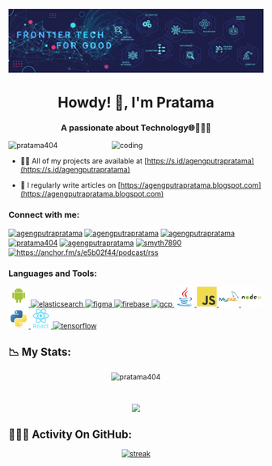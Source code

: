 ![logo](https://github.com/pratama404/homepagegithub/blob/main/1674547234690.jpg)
<h1 align="center">Howdy! 👋, I'm Pratama</h1>
<h3 align="center">A passionate about Technology🌐👨🏻‍💻</h3>
<img align="right" alt="coding" width="300" src="https://github.com/pratama404/homepagegithub/blob/main/giphy-downsized-large.gif">
<p align="left"> <img src="https://komarev.com/ghpvc/?username=pratama404&label=Profile%20views&color=0e75b6&style=flat" alt="pratama404" /> </p>

- 👨‍💻 All of my projects are available at [https://s.id/agengputrapratama](https://s.id/agengputrapratama)

- 📝 I regularly write articles on [https://agengputrapratama.blogspot.com](https://agengputrapratama.blogspot.com)

<h3 align="left">Connect with me:</h3>
<p align="left">
<a href="https://linkedin.com/in/agengputrapratama" target="blank"><img align="center" src="https://raw.githubusercontent.com/rahuldkjain/github-profile-readme-generator/master/src/images/icons/Social/linked-in-alt.svg" alt="agengputrapratama" height="30" width="40" /></a>
<a href="https://fb.com/agengputrapratama" target="blank"><img align="center" src="https://raw.githubusercontent.com/rahuldkjain/github-profile-readme-generator/master/src/images/icons/Social/facebook.svg" alt="agengputrapratama" height="30" width="40" /></a>
<a href="https://instagram.com/agengputrapratama" target="blank"><img align="center" src="https://raw.githubusercontent.com/rahuldkjain/github-profile-readme-generator/master/src/images/icons/Social/instagram.svg" alt="agengputrapratama" height="30" width="40" /></a>
<a href="https://dribbble.com/pratama404" target="blank"><img align="center" src="https://raw.githubusercontent.com/rahuldkjain/github-profile-readme-generator/master/src/images/icons/Social/dribbble.svg" alt="pratama404" height="30" width="40" /></a>
<a href="https://www.youtube.com/c/agengputrapratama" target="blank"><img align="center" src="https://raw.githubusercontent.com/rahuldkjain/github-profile-readme-generator/master/src/images/icons/Social/youtube.svg" alt="agengputrapratama" height="30" width="40" /></a>
<a href="https://discord.gg/smyth7890" target="blank"><img align="center" src="https://raw.githubusercontent.com/rahuldkjain/github-profile-readme-generator/master/src/images/icons/Social/discord.svg" alt="smyth7890" height="30" width="40" /></a>
<a href="/https://anchor.fm/s/e5b02f44/podcast/rss" target="blank"><img align="center" src="https://raw.githubusercontent.com/rahuldkjain/github-profile-readme-generator/master/src/images/icons/Social/rss.svg" alt="https://anchor.fm/s/e5b02f44/podcast/rss" height="30" width="40" /></a>
</p>

<h3 align="left">Languages and Tools:</h3>
<p align="left"> <a href="https://developer.android.com" target="_blank" rel="noreferrer"> <img src="https://raw.githubusercontent.com/devicons/devicon/master/icons/android/android-original-wordmark.svg" alt="android" width="40" height="40"/> </a> <a href="https://www.elastic.co" target="_blank" rel="noreferrer"> <img src="https://www.vectorlogo.zone/logos/elastic/elastic-icon.svg" alt="elasticsearch" width="40" height="40"/> </a> <a href="https://www.figma.com/" target="_blank" rel="noreferrer"> <img src="https://www.vectorlogo.zone/logos/figma/figma-icon.svg" alt="figma" width="40" height="40"/> </a> <a href="https://firebase.google.com/" target="_blank" rel="noreferrer"> <img src="https://www.vectorlogo.zone/logos/firebase/firebase-icon.svg" alt="firebase" width="40" height="40"/> </a> <a href="https://cloud.google.com" target="_blank" rel="noreferrer"> <img src="https://www.vectorlogo.zone/logos/google_cloud/google_cloud-icon.svg" alt="gcp" width="40" height="40"/> </a> <a href="https://www.java.com" target="_blank" rel="noreferrer"> <img src="https://raw.githubusercontent.com/devicons/devicon/master/icons/java/java-original.svg" alt="java" width="40" height="40"/> </a> <a href="https://developer.mozilla.org/en-US/docs/Web/JavaScript" target="_blank" rel="noreferrer"> <img src="https://raw.githubusercontent.com/devicons/devicon/master/icons/javascript/javascript-original.svg" alt="javascript" width="40" height="40"/> </a> <a href="https://www.mysql.com/" target="_blank" rel="noreferrer"> <img src="https://raw.githubusercontent.com/devicons/devicon/master/icons/mysql/mysql-original-wordmark.svg" alt="mysql" width="40" height="40"/> </a> <a href="https://nodejs.org" target="_blank" rel="noreferrer"> <img src="https://raw.githubusercontent.com/devicons/devicon/master/icons/nodejs/nodejs-original-wordmark.svg" alt="nodejs" width="40" height="40"/> </a> <a href="https://www.python.org" target="_blank" rel="noreferrer"> <img src="https://raw.githubusercontent.com/devicons/devicon/master/icons/python/python-original.svg" alt="python" width="40" height="40"/> </a> <a href="https://reactjs.org/" target="_blank" rel="noreferrer"> <img src="https://raw.githubusercontent.com/devicons/devicon/master/icons/react/react-original-wordmark.svg" alt="react" width="40" height="40"/> </a> <a href="https://www.tensorflow.org" target="_blank" rel="noreferrer"> <img src="https://www.vectorlogo.zone/logos/tensorflow/tensorflow-icon.svg" alt="tensorflow" width="40" height="40"/> </a> </p>


## 📉 My Stats:

<p align="center">
  <img align="center" src="https://github-readme-stats.vercel.app/api/top-langs?username=pratama404&show_icons=true&locale=en&layout=compact&theme=dark&hide_border=true" alt="pratama404" /></p><br>

<p align="center">
<img height="200px" src="https://github-readme-stats.vercel.app/api?username=pratama404&hide_border=true&show_icons=true&count_private=true&theme=gruvbox&bg_color=151515">
</p>

## 🧑🏻‍💻 Activity On GitHub:

<p align="center">
  <a href="https://github.com/pratama404">      
<img title="stats" alt="streak" src="https://github-readme-streak-stats.herokuapp.com/?user=Thinkright20&theme=dark&hide_border=true&stroke=f53b3b"/>
</a> 
</p>


<!--
<p align="left"> <img src="https://komarev.com/ghpvc/?username=sendhyrama&label=Profile%20views&color=0e75b6&style=flat" alt="sendhyrama" /> </p>
 <h4 align="left">I'm an undergraduate student of information system and an aspiring web and mobile app developer. I'm currently learning back-end and multi-platform development besides studying university courses as part of my degree.<p> </h4><hr> 

<p align="left"> <img src="https://komarev.com/ghpvc/?username=sendhyrama&label=Profile%20views&color=0e75b6&style=flat" alt="sendhyrama" /> </p>

<h4>- 👨‍💻 All of my projects & experiences are available at <a href="https://sendhyrama.github.io/">sendhyrama.github.io</a> (under development)</h4>

<h4>- 📝 I regularly write articles on <a href="https://sendhyrama.medium.com/">sendhyrama.medium.com</a></h4>

<h4>- 📫 Drop a message to <a href="mailto:sendhyrama@gmail.com/">sendhyrama@gmail.com</a></h4>

<h4>- ✨ Check out my dev.to page <a href="https://dev.to/sendhyrama/">dev.to/sendhyrama</a></h4>

<hr><h3>📌 Note : </h3>
<h4>Top languages doesn't indicate my skill level or something like that, it's a Github metric of which languages i have the most public code on Github</h4>

**sendhyrama/sendhyrama** is a ✨ _special_ ✨ repository because its `README.md` (this file) appears on your GitHub profile.

Here are some ideas to get you started:

- 🔭 I’m currently working on ...
- 🌱 I’m currently learning ...
- 👯 I’m looking to collaborate on ...
- 🤔 I’m looking for help with ...
- 💬 Ask me about ...
- 📫 How to reach me: ...
- 😄 Pronouns: ...
- ⚡ Fun fact: ...


